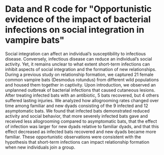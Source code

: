 # Data and R code for "Opportunistic evidence of the impact of bacterial infections on social integration in vampire bats"

Social integration can affect an individual’s susceptibility to infectious disease. Conversely, infectious disease can reduce an individual’s social activity. Yet, it remains unclear to what extent short-term infections can inhibit aspects of social integration and the formation of new relationships. During a previous study on relationship formation, we captured 21 female common vampire bats (Desmodus rotundus) from different wild populations and housed them together in captivity. Upon introduction, we observed an unplanned outbreak of bacterial infections that caused cutaneous lesions. After treating infected bats with an antibiotic, 5 bats recovered, but 4 others suffered lasting injuries. We analyzed how allogrooming rates changed over time among familiar and new dyads consisting of the 9 infected and 12 asymptomatic bats. We found that infected bats demonstrated reduced activity and social behavior, that more severely infected bats gave and received less allogrooming compared to asymptomatic bats, that the effect of infection was larger for new dyads relative to familiar dyads, and that this effect decreased as infected bats recovered and new dyads became more familiar. These opportunistic observations were consistent with the hypothesis that short-term infections can impact relationship formation when new individuals join a group. 

